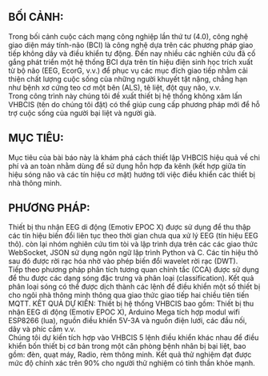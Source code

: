  <h2> BỐI CẢNH:</h2> Trong bối cảnh cuộc cách mạng công nghiệp lần thứ tư (4.0), công nghệ giao diện máy tính-não (BCI) là công nghệ dựa trên các phương pháp giao tiếp không dây và điều khiển tự động. Đến nay nhiều các nghiên cứu đã cố gắng phát triển một hệ thống BCI dựa trên tín hiệu điện sinh học trích xuất từ bộ não (EEG, EcorG, v.v.) để phục vụ các mục đích giao tiếp nhằm cải thiện chất lượng cuộc sống của những người khuyết tật nặng, chẳng hạn như bệnh xơ cứng teo cơ một bên (ALS), tê liệt, đột quỵ não, v.v. <br/>
  Trong công trình này chúng tôi đề xuất thiết bị hệ thống không xâm lấn VHBCIS (tên do chúng tôi đặt) có thể giúp cung cấp phương pháp mới để hỗ trợ cuộc sống của người bại liệt và người già.<br/>
 <h2> MỤC TIÊU:</h2> Mục tiêu của bài báo này là khám phá cách thiết lập VHBCIS hiệu quả về chi phí và an toàn nhằm dùng để sử dụng hỗn hợp đa kênh (kết hợp giữa tín hiệu sóng não và các tín hiệu cơ mặt) hướng tới việc điều khiển các thiết bị nhà thông minh.<br/>
  <h2>PHƯƠNG PHÁP:</h2> Thiết bị thu nhận EEG di động (Emotiv EPOC X) được sử dụng để thu thập các tín hiệu biến đổi liên tục theo thời gian chưa qua xử lý EEG (tín hiệu EEG thô). 
còn lại nhóm nghiên cứu tìm tòi và lập trình dựa trên các các giao thức WebSocket, JSON sử dụng ngôn ngữ lập trình Python và C. Các tín hiệu thô sau đó được rời rạc hóa  nhờ vào phép biến đổi wavelet rời rạc (DWT).<br/>
  Tiếp theo phương pháp phân tích tương quan chính tắc (CCA) được sử dụng để thu được các dạng sóng đặc trưng và phân loại (classification). Kết quả phân loại sóng có thể được dịch thành các lệnh để điều khiển một số thiết bị cho ngôi nhà thông minh thông qua giao thức giao tiếp hai chiều tiên tiến MQTT. 
KẾT QUẢ DỰ KIẾN: Thiết bị hệ thống VHBCIS bao gồm: Thiết bị thu nhận EEG di động (Emotiv EPOC X), Arduino Mega  tích hợp modul wifi ESP8266 (lua), nguồn điều khiển 5V-3A và nguồn điện lưới, các đầu nối, dây và phíc cắm v.v. <br/>
  Chúng tôi dự kiến tích hợp vào VHBCIS 5 lệnh điều khiển khác nhau để điều khiển bốn thiết bị cơ bản trong một căn phòng bệnh nhân bị bại liệt, bao gồm: đèn, quạt máy, Radio, rèm thông minh. Kết quả thử nghiệm đạt được mức độ chính xác trên 90% cho người thử nghiệm có tinh thần khỏe mạnh.
